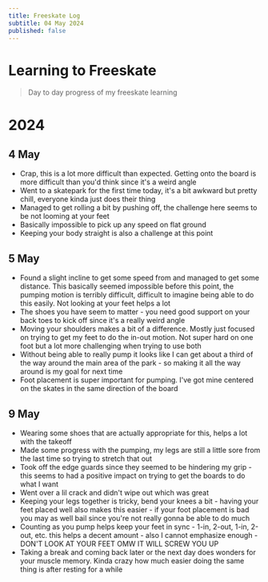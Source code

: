 ```yaml
---
title: Freeskate Log
subtitle: 04 May 2024
published: false
---
```


# Learning to Freeskate

> Day to day progress of my freeskate learning

# 2024

## 4 May

- Crap, this is a lot more difficult than expected. Getting onto the board is more difficult than you'd think since it's a weird angle
- Went to a skatepark for the first time today, it's a bit awkward but pretty chill, everyone kinda just does their thing
- Managed to get rolling a bit by pushing off, the challenge here seems to be not looming at your feet
- Basically impossible to pick up any speed on flat ground
- Keeping your body straight is also a challenge at this point

## 5 May

- Found a slight incline to get some speed from and managed to get some distance. This basically seemed impossible before this point, the pumping motion is terribly difficult, difficult to imagine being able to do this easily. Not looking at your feet helps a lot
- The shoes you have seem to matter - you need good support on your back toes to kick off since it's a really weird angle
- Moving your shoulders makes a bit of a difference. Mostly just focused on trying to get my feet to do the in-out motion. Not super hard on one foot but a lot more challenging when trying to use both
- Without being able to really pump it looks like I can get about a third of the way around the main area of the park - so making it all the way around is my goal for next time
- Foot placement is super important for pumping. I've got mine centered on the skates in the same direction of the board

## 9 May

- Wearing some shoes that are actually appropriate for this, helps a lot with the takeoff
- Made some progress with the pumping, my legs are still a little sore from the last time so trying to stretch that out
- Took off the edge guards since they seemed to be hindering my grip - this seems to had a positive impact on trying to get the boards to do what I want
- Went over a lil crack and didn't wipe out which was great
- Keeping your legs together is tricky, bend your knees a bit - having your feet placed well also makes this easier - if your foot placement is bad you may as well bail since you're not really gonna be able to do much
- Counting as you pump helps keep your feet in sync - 1-in, 2-out, 1-in, 2-out, etc. this helps a decent amount - also I cannot emphasize enough - DON'T LOOK AT YOUR FEET OMW IT WILL SCREW YOU UP
- Taking a break and coming back later or the next day does wonders for your muscle memory. Kinda crazy how much easier doing the same thing is after resting for a while
